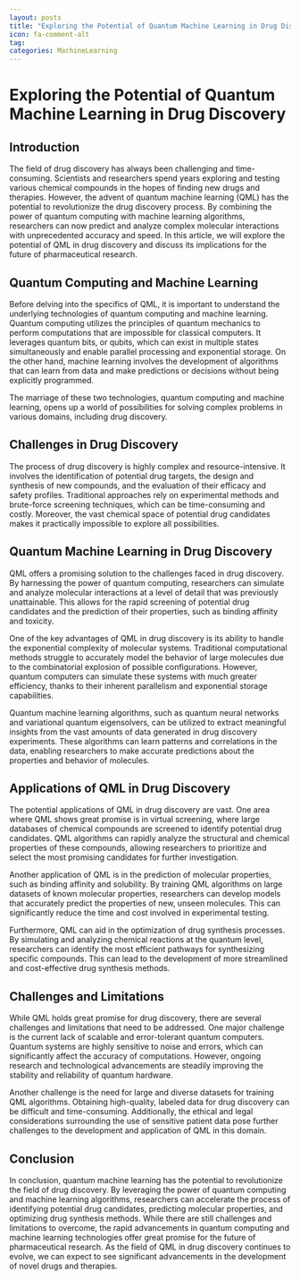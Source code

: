 ```yaml
---
layout: posts
title: "Exploring the Potential of Quantum Machine Learning in Drug Discovery"
icon: fa-comment-alt
tag:      
categories: MachineLearning
---
```



# Exploring the Potential of Quantum Machine Learning in Drug Discovery

## Introduction

The field of drug discovery has always been challenging and time-consuming. Scientists and researchers spend years exploring and testing various chemical compounds in the hopes of finding new drugs and therapies. However, the advent of quantum machine learning (QML) has the potential to revolutionize the drug discovery process. By combining the power of quantum computing with machine learning algorithms, researchers can now predict and analyze complex molecular interactions with unprecedented accuracy and speed. In this article, we will explore the potential of QML in drug discovery and discuss its implications for the future of pharmaceutical research.

## Quantum Computing and Machine Learning

Before delving into the specifics of QML, it is important to understand the underlying technologies of quantum computing and machine learning. Quantum computing utilizes the principles of quantum mechanics to perform computations that are impossible for classical computers. It leverages quantum bits, or qubits, which can exist in multiple states simultaneously and enable parallel processing and exponential storage. On the other hand, machine learning involves the development of algorithms that can learn from data and make predictions or decisions without being explicitly programmed.

The marriage of these two technologies, quantum computing and machine learning, opens up a world of possibilities for solving complex problems in various domains, including drug discovery.

## Challenges in Drug Discovery

The process of drug discovery is highly complex and resource-intensive. It involves the identification of potential drug targets, the design and synthesis of new compounds, and the evaluation of their efficacy and safety profiles. Traditional approaches rely on experimental methods and brute-force screening techniques, which can be time-consuming and costly. Moreover, the vast chemical space of potential drug candidates makes it practically impossible to explore all possibilities.

## Quantum Machine Learning in Drug Discovery

QML offers a promising solution to the challenges faced in drug discovery. By harnessing the power of quantum computing, researchers can simulate and analyze molecular interactions at a level of detail that was previously unattainable. This allows for the rapid screening of potential drug candidates and the prediction of their properties, such as binding affinity and toxicity.

One of the key advantages of QML in drug discovery is its ability to handle the exponential complexity of molecular systems. Traditional computational methods struggle to accurately model the behavior of large molecules due to the combinatorial explosion of possible configurations. However, quantum computers can simulate these systems with much greater efficiency, thanks to their inherent parallelism and exponential storage capabilities.

Quantum machine learning algorithms, such as quantum neural networks and variational quantum eigensolvers, can be utilized to extract meaningful insights from the vast amounts of data generated in drug discovery experiments. These algorithms can learn patterns and correlations in the data, enabling researchers to make accurate predictions about the properties and behavior of molecules.

## Applications of QML in Drug Discovery

The potential applications of QML in drug discovery are vast. One area where QML shows great promise is in virtual screening, where large databases of chemical compounds are screened to identify potential drug candidates. QML algorithms can rapidly analyze the structural and chemical properties of these compounds, allowing researchers to prioritize and select the most promising candidates for further investigation.

Another application of QML is in the prediction of molecular properties, such as binding affinity and solubility. By training QML algorithms on large datasets of known molecular properties, researchers can develop models that accurately predict the properties of new, unseen molecules. This can significantly reduce the time and cost involved in experimental testing.

Furthermore, QML can aid in the optimization of drug synthesis processes. By simulating and analyzing chemical reactions at the quantum level, researchers can identify the most efficient pathways for synthesizing specific compounds. This can lead to the development of more streamlined and cost-effective drug synthesis methods.

## Challenges and Limitations

While QML holds great promise for drug discovery, there are several challenges and limitations that need to be addressed. One major challenge is the current lack of scalable and error-tolerant quantum computers. Quantum systems are highly sensitive to noise and errors, which can significantly affect the accuracy of computations. However, ongoing research and technological advancements are steadily improving the stability and reliability of quantum hardware.

Another challenge is the need for large and diverse datasets for training QML algorithms. Obtaining high-quality, labeled data for drug discovery can be difficult and time-consuming. Additionally, the ethical and legal considerations surrounding the use of sensitive patient data pose further challenges to the development and application of QML in this domain.

## Conclusion

In conclusion, quantum machine learning has the potential to revolutionize the field of drug discovery. By leveraging the power of quantum computing and machine learning algorithms, researchers can accelerate the process of identifying potential drug candidates, predicting molecular properties, and optimizing drug synthesis methods. While there are still challenges and limitations to overcome, the rapid advancements in quantum computing and machine learning technologies offer great promise for the future of pharmaceutical research. As the field of QML in drug discovery continues to evolve, we can expect to see significant advancements in the development of novel drugs and therapies.